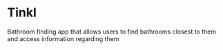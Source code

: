 # Tinkl
Bathroom finding app that allows users to find bathrooms closest to them and access information regarding them
